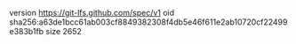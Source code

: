 version https://git-lfs.github.com/spec/v1
oid sha256:a63de1bcc61ab003cf8849382308f4db5e46f611e2ab10720cf22499e383b1fb
size 2652
